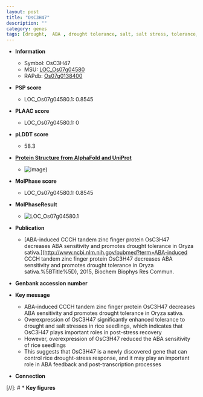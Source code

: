```yaml
---
layout: post
title: "OsC3H47"
description: ""
category: genes
tags: [drought,  ABA , drought tolerance, salt, salt stress, tolerance, ABA, stress response, zinc, R protein, seedlings]
---
```


* **Information**  
    + Symbol: OsC3H47  
    + MSU: [LOC_Os07g04580](http://rice.plantbiology.msu.edu/cgi-bin/ORF_infopage.cgi?orf=LOC_Os07g04580)  
    + RAPdb: [Os07g0138400](http://rapdb.dna.affrc.go.jp/viewer/gbrowse_details/irgsp1?name=Os07g0138400)  

* **PSP score**  
    + LOC_Os07g04580.1: 0.8545 

* **PLAAC score**  
    + LOC_Os07g04580.1: 0 

* **pLDDT score**
    + 58.3

* **[Protein Structure from AlphaFold and UniProt](https://www.uniprot.org/uniprotkb/Q8GW05/entry#structure)**
    + ![image](https://ricepsp.github.io/images/Q8/AF-Q8GW05-F1.png))

* **MolPhase score**
    + LOC_Os07g04580.1: 0.8545

* **MolPhaseResult**
    + ![LOC_Os07g04580.1](https://ricepsp.github.io/pictures/LOC_Os07g/LOC_Os07g04580.1.png)

* **Publication**  
    + [ABA-induced CCCH tandem zinc finger protein OsC3H47 decreases ABA sensitivity and promotes drought tolerance in Oryza sativa.](http://www.ncbi.nlm.nih.gov/pubmed?term=ABA-induced CCCH tandem zinc finger protein OsC3H47 decreases ABA sensitivity and promotes drought tolerance in Oryza sativa.%5BTitle%5D), 2015, Biochem Biophys Res Commun.

* **Genbank accession number**  

* **Key message**  
    + ABA-induced CCCH tandem zinc finger protein OsC3H47 decreases ABA sensitivity and promotes drought tolerance in Oryza sativa.
    + Overexpression of OsC3H47 significantly enhanced tolerance to drought and salt stresses in rice seedlings, which indicates that OsC3H47 plays important roles in post-stress recovery
    + However, overexpression of OsC3H47 reduced the ABA sensitivity of rice seedlings
    + This suggests that OsC3H47 is a newly discovered gene that can control rice drought-stress response, and it may play an important role in ABA feedback and post-transcription processes

* **Connection**  

[//]: # * **Key figures**  



